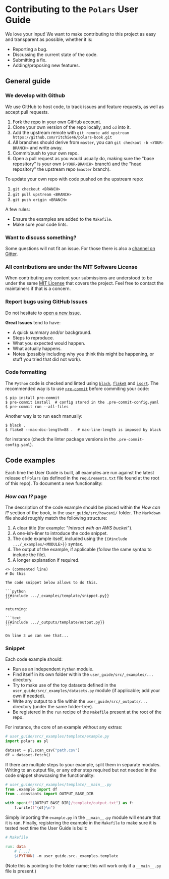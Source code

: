 # Contributing to the `Polars` User Guide

We love your input! We want to make contributing to this project as easy and transparent as possible, whether it is:

- Reporting a bug.
- Discussing the current state of the code.
- Submitting a fix.
- Adding/proposing new features.

## General guide

### We develop with Github

We use GitHub to host code, to track issues and feature requests, as well as accept pull requests.

1. Fork the [repo](https://github.com/ritchie46/polars-book.git) in your own GitHub account.
2. Clone your own version of the repo locally, and `cd` into it.
3. Add the upstream remote with `git remote add upstream https://github.com/ritchie46/polars-book.git`
4. All branches should derive from `master`, you can `git checkout -b <YOUR-BRANCH>` and write away.
5. Commit/push to your own repo.
6. Open a pull request as you would usually do, making sure the "base repository" is your own (`<YOUR-BRANCH>` branch) and the "head repository" the upstream repo (`master` branch).

To update your own repo with code pushed on the upstream repo:

1. `git checkout <BRANCH>`
2. `git pull upstream <BRANCH>`
3. `git push origin <BRANCH>`

A few rules:

- Ensure the examples are added to the `Makefile`.
- Make sure your code lints.

### Want to discuss something?

Some questions will not fit an issue.
For those there is also a [channel on Gitter](https://gitter.im/polars-rs/community).

### All contributions are under the MIT Software License

When contributing any content your submissions are understood to be under the same [MIT License](http://choosealicense.com/licenses/mit/) that covers the project. 
Feel free to contact the maintainers if that is a concern.

### Report bugs using GitHub Issues

Do not hesitate to [open a new issue](https://github.com/ritchie46/polars-book/issues/new/choose).

**Great Issues** tend to have:

- A quick summary and/or background.
- Steps to reproduce.
- What you expected would happen.
- What actually happens.
- Notes (possibly including why you think this might be happening, or stuff you tried that did not work).

### Code formatting

The `Python` code is checked and linted using [`black`](https://github.com/psf/black), [`flake8`](https://gitlab.com/pycqa/flake8) and [`isort`](https://pycqa.github.io/isort/).
The recommended way is to use [`pre-commit`](https://pre-commit.com/) before commiting your code:

```shell
$ pip install pre-commit
$ pre-commit install  # config stored in the .pre-commit-config.yaml
$ pre-commit run --all-files
```

Another way is to run each manually:

```shell
$ black .
$ flake8 --max-doc-length=88 .  # max-line-length is imposed by black
```

for instance (check the linter package versions in the `.pre-commit-config.yaml`).

## Code examples

Each time the User Guide is built, all examples are run against the latest release of `Polars` (as defined in the `requirements.txt` file found at the root of this repo).
To document a new functionality:

### *How can I?* page

The description of the code example should be placed within the *How can I?* section of the book, in the `user_guide/src/howcani/` folder.
The `Markdown` file should roughly match the following structure:

1. A clear title (for example: "*Interact with an AWS bucket*").
2. A one-ish-liner to introduce the code snippet.
3. The code example itself, included using the `{{#include .../_examples/<MODULE>}}` syntax.
4. The output of the example, if applicable (follow the same syntax to include the file).
5. A longer explanation if required.

````text
<> (commented line)
# Do this

The code snippet below allows to do this.

```python
{{#include .../_examples/template/snippet.py}}
```

returning:

```text
{{#include .../_outputs/template/output.py}}
```

On line 3 we can see that...
````

### Snippet

Each code example should:

- Run as an independent `Python` module.
- Find itself in its own folder within the `user_guide/src/_examples/...` directory.
- Try to make use of the toy datasets defined in the `user_guide/src/_examples/datasets.py` module (if applicable; add your own if needed).
- Write any output to a file within the `user_guide/src/_outputs/...` directory (under the same folder-tree).
- Be registered in the `run` recipe of the `Makefile` present at the root of the repo.

For instance, the core of an example without any extras:

```python
# user_guide/src/_examples/template/example.py
import polars as pl

dataset = pl.scan_csv("path.csv")
df = dataset.fetch()
```

If there are multiple steps to your example, split them in separate modules.
Writing to an output file, or any other step required but not needed in the code snippet showcasing the functionality:

```python
# user_guide/src/_examples/template/__main__.py
from .example import df
from ..constants import OUTPUT_BASE_DIR

with open(f"{OUTPUT_BASE_DIR}/template/output.txt") as f:
    f.write(f"{df}\n")
```

Simply importing the `example.py` in the `__main__.py` module will ensure that it is ran.
Finally, registering the example in the `Makefile` to make sure it is tested next time the User Guide is built:

```makefile
# Makefile

run: data
	# [...]
	$(PYTHON) -m user_guide.src._examples.template
```

(Note this is pointing to the folder name; this will work only if a `__main__.py` file is present.)
